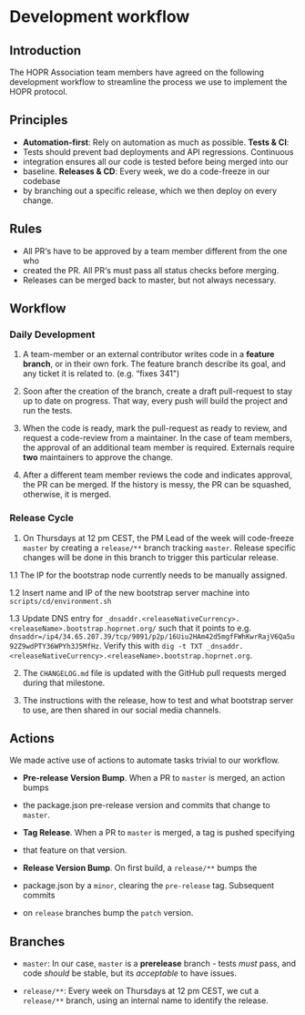 # Development workflow

## Introduction

The HOPR Association team members have agreed on the following development
workflow to streamline the process we use to implement the HOPR protocol.

## Principles

- **Automation-first**: Rely on automation as much as possible. **Tests & CI**:
- Tests should prevent bad deployments and API regressions. Continuous
- integration ensures all our code is tested before being merged into our
- baseline. **Releases & CD**: Every week, we do a code-freeze in our codebase
- by branching out a specific release, which we then deploy on every change.

## Rules

- All PR‘s have to be approved by a team member different from the one who
- created the PR. All PR‘s must pass all status checks before merging.
- Releases can be merged back to master, but not always necessary.

## Workflow

### Daily Development

1. A team-member or an external contributor writes code in a **feature branch**,
   or in their own fork. The feature branch describe its goal, and any ticket it is
   related to. (e.g. “fixes 341")

2. Soon after the creation of the branch, create a draft pull-request to
   stay up to date on progress. That way, every push will build the project and
   run the tests.

3. When the code is ready, mark the pull-request as ready to review, and request
   a code-review from a maintainer. In the case of team members, the approval of an
   additional team member is required. Externals require **two** maintainers to
   approve the change.

4. After a different team member reviews the code and indicates approval, the PR
   can be merged. If the history is messy, the PR can be squashed, otherwise, it is
   merged.

### Release Cycle

1. On Thursdays at 12 pm CEST, the PM Lead of the week will code-freeze `master`
   by creating a `release/**` branch tracking `master`. Release specific changes
   will be done in this branch to trigger this particular release.

1.1 The IP for the bootstrap node currently needs to be manually assigned.

1.2 Insert name and IP of the new bootstrap server machine into
`scripts/cd/environment.sh`

1.3 Update DNS entry for
`_dnsaddr.<releaseNativeCurrency>.<releaseName>.bootstrap.hoprnet.org/`
such that it points to e.g.
`dnsaddr=/ip4/34.65.207.39/tcp/9091/p2p/16Uiu2HAm42d5mgfFWhKwrRajV6Qa5u92Z9wdPTY36WPYh3J5MfHz`.
Verify this with `dig -t TXT _dnsaddr.<releaseNativeCurrency>.<releaseName>.bootstrap.hoprnet.org`.

2. The `CHANGELOG.md` file is updated with the GitHub pull requests merged
   during that milestone.

3. The instructions with the release, how to test and what bootstrap server to
   use, are then shared in our social media channels.

## Actions

We made active use of actions to automate tasks trivial to our workflow.

- **Pre-release Version Bump**. When a PR to `master` is merged, an action bumps
- the package.json pre-release version and commits that change to `master`.

- **Tag Release**. When a PR to `master` is merged, a tag is pushed specifying
- that feature on that version.

- **Release Version Bump**. On first build, a `release/**` bumps the
- package.json by a `minor`, clearing the `pre-release` tag. Subsequent commits
- on `release` branches bump the `patch` version.

## Branches

- `master`: In our case, `master` is a **prerelease** branch - tests _must_
  pass, and code _should_ be stable, but its _acceptable_ to have issues.

- `release/**`: Every week on Thursdays at 12 pm CEST, we cut a `release/**`
  branch, using an internal name to identify the release.
